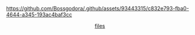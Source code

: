 

https://github.com/Bossgodora/.github/assets/93443315/c832e793-fba0-4644-a345-193ac4baf3cc


<p align="center"><a href="https://github.com/Bossgodora/files">files</a></p>
